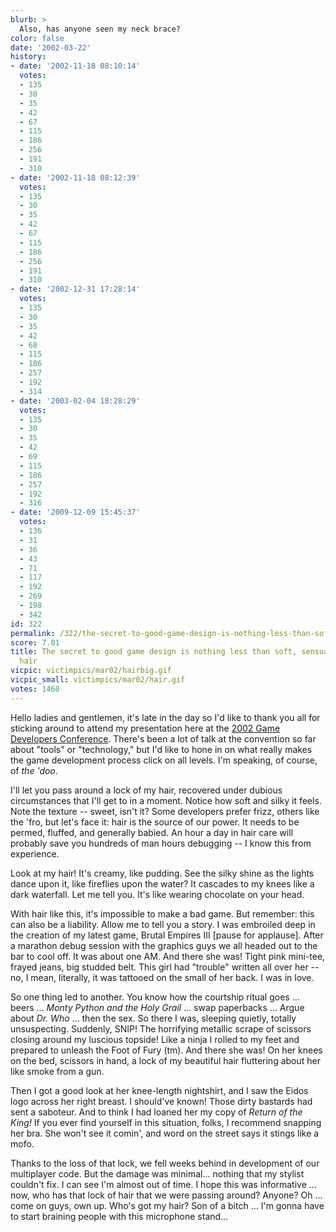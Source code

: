 ```yaml
---
blurb: >
  Also, has anyone seen my neck brace?
color: false
date: '2002-03-22'
history:
- date: '2002-11-18 08:10:14'
  votes:
  - 135
  - 30
  - 35
  - 42
  - 67
  - 115
  - 186
  - 256
  - 191
  - 310
- date: '2002-11-18 08:12:39'
  votes:
  - 135
  - 30
  - 35
  - 42
  - 67
  - 115
  - 186
  - 256
  - 191
  - 310
- date: '2002-12-31 17:28:14'
  votes:
  - 135
  - 30
  - 35
  - 42
  - 68
  - 115
  - 186
  - 257
  - 192
  - 314
- date: '2003-02-04 18:28:29'
  votes:
  - 135
  - 30
  - 35
  - 42
  - 69
  - 115
  - 186
  - 257
  - 192
  - 316
- date: '2009-12-09 15:45:37'
  votes:
  - 136
  - 31
  - 36
  - 43
  - 71
  - 117
  - 192
  - 269
  - 198
  - 342
id: 322
permalink: /322/the-secret-to-good-game-design-is-nothing-less-than-soft-sensual-kneelength-hair/
score: 7.01
title: The secret to good game design is nothing less than soft, sensual, knee-length
  hair
vicpic: victimpics/mar02/hairbig.gif
vicpic_small: victimpics/mar02/hair.gif
votes: 1460
---
```


Hello ladies and gentlemen, it's late in the day so I'd like to thank
you all for sticking around to attend my presentation here at the [2002
Game Developers
Conference](http://web.archive.org/web/20020322000000/http://www.gamespy.com/gdc2002).
There's been a lot of talk at the convention so far about "tools" or
"technology," but I'd like to hone in on what really makes the game
development process click on all levels. I'm speaking, of course, of
*the 'doo*.

I'll let you pass around a lock of my hair, recovered under dubious
circumstances that I'll get to in a moment. Notice how soft and silky it
feels. Note the texture -- sweet, isn't it? Some developers prefer
frizz, others like the 'fro, but let's face it: hair is the source of
our power. It needs to be permed, fluffed, and generally babied. An hour
a day in hair care will probably save you hundreds of man hours
debugging -- I know this from experience.

Look at my hair! It's creamy, like pudding. See the silky shine as the
lights dance upon it, like fireflies upon the water? It cascades to my
knees like a dark waterfall. Let me tell you. It's like wearing
chocolate on your head.

With hair like this, it's impossible to make a bad game. But remember:
this can also be a liability. Allow me to tell you a story. I was
embroiled deep in the creation of my latest game, Brutal Empires III
\[pause for applause\]. After a marathon debug session with the graphics
guys we all headed out to the bar to cool off. It was about one AM. And
there she was! Tight pink mini-tee, frayed jeans, big studded belt. This
girl had "trouble" written all over her -- no, I mean, literally, it was
tattooed on the small of her back. I was in love.

So one thing led to another. You know how the courtship ritual goes ...
beers ... *Monty Python and the Holy Grail* ... swap paperbacks ...
Argue about *Dr. Who* ... then the sex. So there I was, sleeping
quietly, totally unsuspecting. Suddenly, SNIP! The horrifying metallic
scrape of scissors closing around my luscious topside! Like a ninja I
rolled to my feet and prepared to unleash the Foot of Fury (tm). And
there she was! On her knees on the bed, scissors in hand, a lock of my
beautiful hair fluttering about her like smoke from a gun.

Then I got a good look at her knee-length nightshirt, and I saw the
Eidos logo across her right breast. I should've known! Those dirty
bastards had sent a saboteur. And to think I had loaned her my copy of
*Return of the King!* If you ever find yourself in this situation,
folks, I recommend snapping her bra. She won't see it comin', and word
on the street says it stings like a mofo.

Thanks to the loss of that lock, we fell weeks behind in development of
our multiplayer code. But the damage was minimal... nothing that my
stylist couldn't fix. I can see I'm almost out of time. I hope this was
informative ... now, who has that lock of hair that we were passing
around? Anyone? Oh ... come on guys, own up. Who's got my hair? Son of a
bitch ... I'm gonna have to start braining people with this microphone
stand...